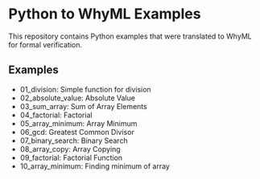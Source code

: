 # Python to WhyML Examples

This repository contains Python examples that were translated to WhyML for formal verification.

## Examples

- 01_division: Simple function for division
- 02_absolute_value: Absolute Value
- 03_sum_array: Sum of Array Elements
- 04_factorial: Factorial
- 05_array_minimum: Array Minimum
- 06_gcd: Greatest Common Divisor
- 07_binary_search: Binary Search
- 08_array_copy: Array Copying
- 09_factorial: Factorial Function
- 10_array_minimum: Finding minimum of array
